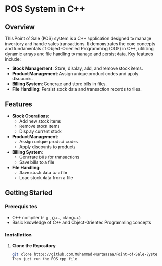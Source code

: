 # POS System in C++

## Overview

This Point of Sale (POS) system is a C++ application designed to manage inventory and handle sales transactions. It demonstrates the core concepts and fundamentals of Object-Oriented Programming (OOP) in C++, utilizing dynamic arrays and file handling to manage and persist data. Key features include:

- **Stock Management**: Store, display, add, and remove stock items.
- **Product Management**: Assign unique product codes and apply discounts.
- **Billing System**: Generate and store bills in files.
- **File Handling**: Persist stock data and transaction records to files.

## Features

- **Stock Operations**:
  - Add new stock items
  - Remove stock items
  - Display current stock
- **Product Management**:
  - Assign unique product codes
  - Apply discounts to products
- **Billing System**:
  - Generate bills for transactions
  - Save bills to a file
- **File Handling**:
  - Save stock data to a file
  - Load stock data from a file

## Getting Started

### Prerequisites

- C++ compiler (e.g., g++, clang++)
- Basic knowledge of C++ and Object-Oriented Programming concepts

### Installation

1. **Clone the Repository**

   ```bash
   git clone https://github.com/Muhammad-Murtaazaa/Point-of-Sale-System-in-C-.git
   Then just run the POS.cpp file 

